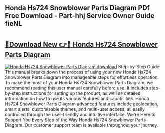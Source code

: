 ## Honda Hs724 Snowblower Parts Diagram PDf Free Download - Part-hhj Service Owner Guide fieNL

# <h2><a href="http://dfu2x9g.blite.top/?on=Honda+Hs724+Snowblower+Parts+Diagram">🔗Download New 👉🔴 Honda Hs724 Snowblower Parts Diagram</a></h2>

[![Honda Hs724 Snowblower Parts Diagram download](https://i.imgur.com/lujVjoI.png)](http://dfu2x9g.blite.top/?on=Honda+Hs724+Snowblower+Parts+Diagram)
Step-by-Step Guide This manual breaks down the process of using your new Honda Hs724 Snowblower Parts Diagram into manageable steps for effortless operation. To make the most of your Honda Hs724 Snowblower Parts Diagram, we recommend reading this user manual carefully before use. It includes step-by-step instructions for setting up the product, as well as detailed information on how to use its various features and capabilities. Honda Hs724 Snowblower Parts Diagram advanced features include geolocation, smart alerts, customizable themes, and multi-user access, all easily controlled through the user-friendly and intuitive interface. We're Here to Support You Every Step of the Way Honda Hs724 Snowblower Parts Diagram. Our customer support team is available throughout your journey.
